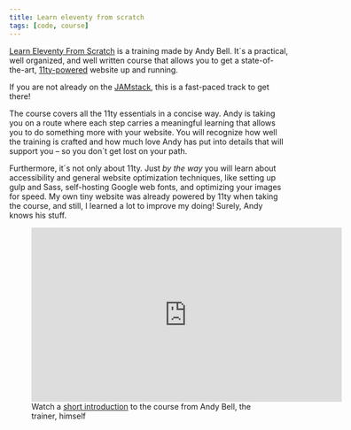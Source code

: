 ```yaml
---
title: Learn eleventy from scratch
tags: [code, course]
---
```

[Learn Eleventy From Scratch](
https://piccalil.li/course/learn-eleventy-from-scratch/) is a training made by Andy Bell. It´s a practical, well organized, and well written course that allows you to get a state-of-the-art, [11ty-powered](https://www.11ty.dev) website up and running.

If you are not already on the [JAMstack](https://jamstack.org), this is a fast-paced track to get there!

The course covers all the 11ty essentials in a concise way. Andy is taking you on a route where each step carries a meaningful learning that allows you to do something more with your website. You will recognize how well the training is crafted and how much love Andy has put into details that will support you – so you don´t get lost on your path.

Furthermore, it´s not only about 11ty. Just *by the way* you will learn about accessibility and general website optimization techniques, like setting up gulp and Sass, self-hosting Google web fonts, and optimizing your images for speed. My own tiny website was already powered by 11ty when taking the course, and still, I learned a lot to improve my doing! Surely, Andy knows his stuff.

<figure>
<iframe width="560" height="315" src="https://www.youtube.com/embed/EuBIAFkSINM" frameborder="0" allow="accelerometer; autoplay; encrypted-media; gyroscope; picture-in-picture" allowfullscreen></iframe>
<figcaption>Watch a <a href="https://youtu.be/EuBIAFkSINM">short introduction</a> to the course from Andy Bell, the trainer, himself</figcaption>
</figure>
